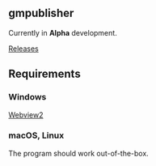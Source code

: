 ## gmpublisher

Currently in **Alpha** development.

[Releases](https://github.com/WilliamVenner/gmpublisher/releases)

## Requirements

### Windows

[Webview2](https://go.microsoft.com/fwlink/p/?LinkId=2124703)

### macOS, Linux

The program should work out-of-the-box.
